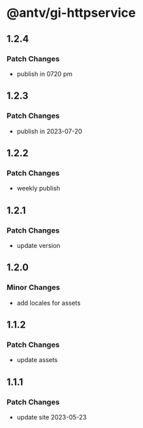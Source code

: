 # @antv/gi-httpservice

## 1.2.4

### Patch Changes

- publish in 0720 pm

## 1.2.3

### Patch Changes

- publish in 2023-07-20

## 1.2.2

### Patch Changes

- weekly publish

## 1.2.1

### Patch Changes

- update version

## 1.2.0

### Minor Changes

- add locales for assets

## 1.1.2

### Patch Changes

- update assets

## 1.1.1

### Patch Changes

- update site 2023-05-23

